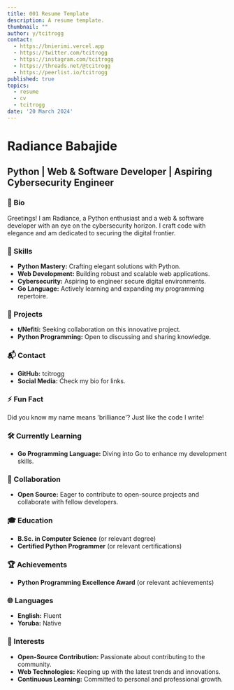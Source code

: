```yaml
---
title: 001 Resume Template
description: A resume template.
thumbnail: ""
author: y/tcitrogg
contact:
  - https://bnierimi.vercel.app
  - https://twitter.com/tcitrogg
  - https://instagram.com/tcitrogg
  - https://threads.net/@tcitrogg
  - https://peerlist.io/tcitrogg
published: true
topics:
  - resume
  - cv
  - tcitrogg
date: '20 March 2024'
---
```


# Radiance Babajide

## Python | Web & Software Developer | Aspiring Cybersecurity Engineer

### 📜 Bio
Greetings! I am Radiance, a Python enthusiast and a web & software developer with an eye on the cybersecurity horizon. I craft code with elegance and am dedicated to securing the digital frontier.

### 🌟 Skills
- **Python Mastery:** Crafting elegant solutions with Python.
- **Web Development:** Building robust and scalable web applications.
- **Cybersecurity:** Aspiring to engineer secure digital environments.
- **Go Language:** Actively learning and expanding my programming repertoire.

### 🚀 Projects
- **t/Nefiti:** Seeking collaboration on this innovative project.
- **Python Programming:** Open to discussing and sharing knowledge.

### 📬 Contact
- **GitHub:** tcitrogg
- **Social Media:** Check my bio for links.

### ⚡ Fun Fact
Did you know my name means 'brilliance'? Just like the code I write!

### 🛠️ Currently Learning
- **Go Programming Language:** Diving into Go to enhance my development skills.

### 🤝 Collaboration
- **Open Source:** Eager to contribute to open-source projects and collaborate with fellow developers.

### 🎓 Education
- **B.Sc. in Computer Science** (or relevant degree)
- **Certified Python Programmer** (or relevant certifications)

### 🏆 Achievements
- **Python Programming Excellence Award** (or relevant achievements)

### 🌐 Languages
- **English:** Fluent
- **Yoruba:** Native

### 🎈 Interests
- **Open-Source Contribution:** Passionate about contributing to the community.
- **Web Technologies:** Keeping up with the latest trends and innovations.
- **Continuous Learning:** Committed to personal and professional growth.

